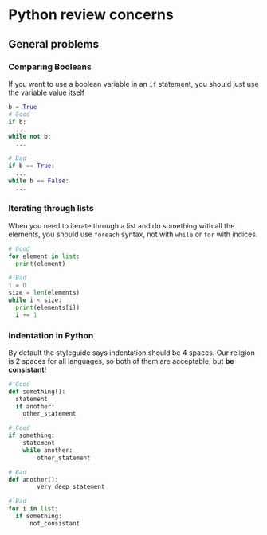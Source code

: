 # Python review concerns

## General problems

### Comparing Booleans

If you want to use a boolean variable in an `if` statement, you should just use the variable value itself

```python
b = True
# Good
if b:
  ...
while not b:
  ...

# Bad
if b == True:
  ...
while b == False:
  ...
```

### Iterating through lists

When you need to iterate through a list and do something with all the elements, you should use `foreach` syntax, not with `while` or `for` with indices.
```python
# Good
for element in list:
  print(element)

# Bad
i = 0
size = len(elements)
while i < size:
  print(elements[i])
  i += 1
```

### Indentation in Python

By default the styleguide says indentation should be 4 spaces. Our religion is 2 spaces for all languages, so both of them are acceptable, but __be consistant__!

```python
# Good
def something():
  statement
  if another:
    other_statement

# Good
if something:
    statement
    while another:
        other_statement

# Bad
def another():
        very_deep_statement

# Bad
for i in list:
  if something:
      not_consistant
```
